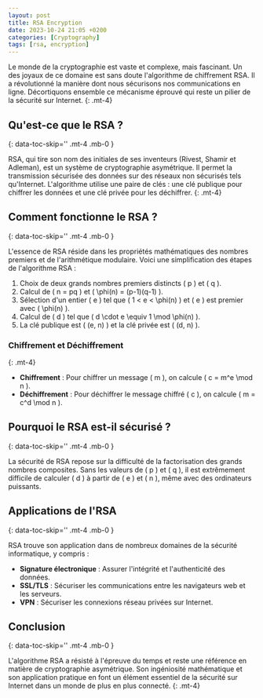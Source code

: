 ```yaml
---
layout: post
title: RSA Encryption
date: 2023-10-24 21:05 +0200
categories: [Cryptography]
tags: [rsa, encryption]
---
```


Le monde de la cryptographie est vaste et complexe, mais fascinant. Un des joyaux de ce domaine est sans doute l'algorithme de chiffrement RSA. Il a révolutionné la manière dont nous sécurisons nos communications en ligne. Décortiquons ensemble ce mécanisme éprouvé qui reste un pilier de la sécurité sur Internet.
{: .mt-4}

## Qu'est-ce que le RSA ?

{: data-toc-skip='' .mt-4 .mb-0 }

RSA, qui tire son nom des initiales de ses inventeurs (Rivest, Shamir et Adleman), est un système de cryptographie asymétrique. Il permet la transmission sécurisée des données sur des réseaux non sécurisés tels qu'Internet. L'algorithme utilise une paire de clés : une clé publique pour chiffrer les données et une clé privée pour les déchiffrer.
{: .mt-4}

## Comment fonctionne le RSA ?

{: data-toc-skip='' .mt-4 .mb-0 }

L'essence de RSA réside dans les propriétés mathématiques des nombres premiers et de l'arithmétique modulaire. Voici une simplification des étapes de l'algorithme RSA :

1. Choix de deux grands nombres premiers distincts \( p \) et \( q \).
2. Calcul de \( n = pq \) et \( \phi(n) = (p-1)(q-1) \).
3. Sélection d'un entier \( e \) tel que \( 1 < e < \phi(n) \) et \( e \) est premier avec \( \phi(n) \).
4. Calcul de \( d \) tel que \( d \cdot e \equiv 1 \mod \phi(n) \).
5. La clé publique est \( (e, n) \) et la clé privée est \( (d, n) \).

### Chiffrement et Déchiffrement
{: .mt-4}

- **Chiffrement** : Pour chiffrer un message \( m \), on calcule \( c = m^e \mod n \).
- **Déchiffrement** : Pour déchiffrer le message chiffré \( c \), on calcule \( m = c^d \mod n \).

## Pourquoi le RSA est-il sécurisé ?

{: data-toc-skip='' .mt-4 .mb-0 }

La sécurité de RSA repose sur la difficulté de la factorisation des grands nombres composites. Sans les valeurs de \( p \) et \( q \), il est extrêmement difficile de calculer \( d \) à partir de \( e \) et \( n \), même avec des ordinateurs puissants.

## Applications de l'RSA

{: data-toc-skip='' .mt-4 .mb-0 }

RSA trouve son application dans de nombreux domaines de la sécurité informatique, y compris :

- **Signature électronique** : Assurer l'intégrité et l'authenticité des données.
- **SSL/TLS** : Sécuriser les communications entre les navigateurs web et les serveurs.
- **VPN** : Sécuriser les connexions réseau privées sur Internet.

## Conclusion

{: data-toc-skip='' .mt-4 .mb-0 }

L'algorithme RSA a résisté à l'épreuve du temps et reste une référence en matière de cryptographie asymétrique. Son ingéniosité mathématique et son application pratique en font un élément essentiel de la sécurité sur Internet dans un monde de plus en plus connecté.
{: .mt-4}
